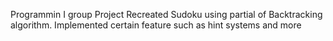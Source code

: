 Programmin I group Project
Recreated Sudoku using partial of Backtracking algorithm. Implemented certain feature such as hint systems and more
